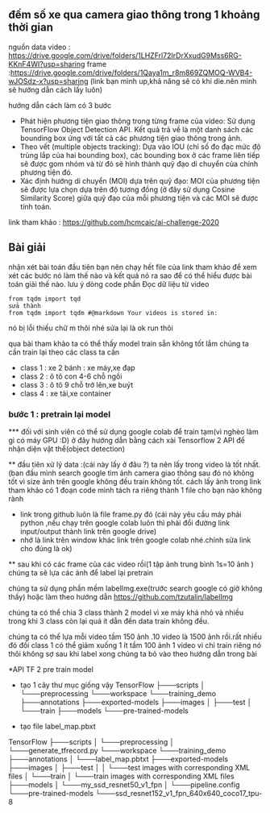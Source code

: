## đếm số xe qua camera giao thông trong 1 khoảng thời gian

nguồn data 
video : https://drive.google.com/drive/folders/1LHZFrl72IrDrXxudG9Mss6RG-KKnF4WI?usp=sharing
frame :https://drive.google.com/drive/folders/1Qaya1m_r8m869ZQMOQ-WVB4-wJOSdz-x?usp=sharing  (link bạn mình up,khả năng sẽ có khi die.nên mình sẽ hướng dẫn cách lấy luôn)

hướng dẫn cách làm
có 3 bước
- Phát hiện phương tiện giao thông trong từng frame của video: Sử dụng TensorFlow Object Detection API. Kết quả trả về là một danh sách các bounding box ứng với tất cả các phương tiện giao thông trong ảnh.
- Theo vết (multiple objects tracking): Dựa vào IOU (chỉ số đo đạc mức độ trùng lắp của hai bounding box), các bounding box ở các frame liên tiếp sẽ được gom nhóm và từ đó sẽ hình thành quỹ đạo di chuyển của chính phương tiện đó.
- Xác định hướng di chuyển (MOI) dựa trên quỹ đạo: MOI của phương tiện sẽ được lựa chọn dựa trên độ tương đồng (ở đây sử dụng Cosine Similarity Score) giữa quỹ đạo của mỗi phương tiện và các MOI sẽ được tính toán.

link tham khảo : https://github.com/hcmcaic/ai-challenge-2020

## Bài giải
nhận xét bài toán
đầu tiên bạn nên chạy hết file của link tham khảo để xem xét các bước nó làm thế nào và kết quả nó ra sao để có thể hiểu được bài toán giải thế nào.
lưu ý dòng code phần Đọc dữ liệu từ video
``` 
from tqdm import tqd
sửa thành
from tqdm import tqdm #@markdown Your videos is stored in:
```

nó bị lỗi thiếu chữ m thôi nhé sửa lại là ok run thôi 

qua bài tham khảo ta có thể thấy model train sẵn không tốt lắm chúng ta cần train lại theo các class ta cần 
- class 1 : xe 2 bánh : xe máy,xe đạp
- class 2 : ô tô con 4-6 chỗ ngồi
- class 3 : ô tô 9 chỗ trở lên,xe buýt
- class 4 : xe tải,xe container

### bước 1 : pretrain lại model
*** đối với sinh viên có thể sử dụng google colab để train tạm(vì nghèo làm gì có máy GPU :D)
ở đây hướng dẫn bằng cách xài Tensorflow 2 API để nhận diện vật thể(object detection)

** đầu tiên xử lý data :(cái này lấy ở đâu ?)
ta nên lấy trong video là tốt nhất.(ban đầu mình search google tìm ảnh camera giao thông sau đó nó không tốt vì size ảnh trên google không đều train không tốt.
cách lấy ảnh trong link tham khảo có 1 đoạn code mình tách ra riêng thành 1 file cho bạn nào không rành
- link trong github luôn là file frame.py đó (cái này yêu cầu máy phải python ,nếu chạy trên google colab luôn thì phải đổi đường link input/output thành link trên google drive)
- nhớ là link trên window khác link trên google colab nhé.chỉnh sửa link cho đúng là ok)

** sau khi có các frame của các video rồi(1 tập ảnh trung bình 1s=10 ảnh ) chúng ta sẽ lựa các ảnh để label lại pretrain

chúng ta sử dụng phần mềm labelImg.exe(trước search google có giờ không thấy) hoặc làm theo hướng dẫn https://github.com/tzutalin/labelImg

chúng ta có thể chia 3 class thành 2 model vì xe máy khá nhỏ và nhiều trong khi 3 class còn lại quá ít dẫn đến data train không đều.

chúng ta có thể lựa mỗi video tầm 150 ảnh .10 video là 1500 ảnh rồi.rất nhiều đó đối class 1 có thể giảm xuống 1 ít tầm 100 ảnh 1 video vì chỉ train riêng nó thôi không sợ
sau khi label xong chúng ta bỏ vào theo hướng dẫn trong bài

*API TF 2 pre train model
- tạo 1 cây thư mục giống vậy
TensorFlow
├───scripts
│   └───preprocessing
└───workspace
    └───training_demo
        ├───annotations
        ├───exported-models
        ├───images
        │   ├───test
        │   └───train
        ├───models
        └───pre-trained-models
        
- tạo file label_map.pbxt

TensorFlow
├───scripts
│   └───preprocessing
│     └───generate_tfrecord.py 
└───workspace
    └───training_demo
        ├───annotations
        │   └───label_map.pbtxt 
        ├───exported-models
        ├───images
        │   ├───test
        │   │     └───test images with corresponding XML files
        │   └───train
        │         └───train images with corresponding XML files
        ├───models
        │   └───my_ssd_resnet50_v1_fpn
        │     └───pipeline.config
        └───pre-trained-models
            └───ssd_resnet152_v1_fpn_640x640_coco17_tpu-8


